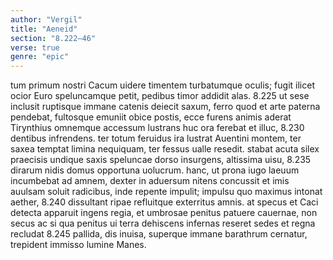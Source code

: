 ```yaml
---
author: "Vergil"
title: "Aeneid"
section: "8.222–46"
verse: true
genre: "epic"
---
```


tum primum nostri Cacum uidere timentem
turbatumque oculis; fugit ilicet ocior Euro
speluncamque petit, pedibus timor addidit alas.
8.225
ut sese inclusit ruptisque immane catenis
deiecit saxum, ferro quod et arte paterna
pendebat, fultosque emuniit obice postis,
ecce furens animis aderat Tirynthius omnemque
accessum lustrans huc ora ferebat et illuc,
8.230
dentibus infrendens. ter totum feruidus ira
lustrat Auentini montem, ter saxea temptat
limina nequiquam, ter fessus ualle resedit.
stabat acuta silex praecisis undique saxis
speluncae dorso insurgens, altissima uisu,
8.235
dirarum nidis domus opportuna uolucrum.
hanc, ut prona iugo laeuum incumbebat ad amnem,
dexter in aduersum nitens concussit et imis
auulsam soluit radicibus, inde repente
impulit; impulsu quo maximus intonat aether,
8.240
dissultant ripae refluitque exterritus amnis.
at specus et Caci detecta apparuit ingens
regia, et umbrosae penitus patuere cauernae,
non secus ac si qua penitus ui terra dehiscens
infernas reseret sedes et regna recludat
8.245
pallida, dis inuisa, superque immane barathrum
cernatur, trepident immisso lumine Manes.  